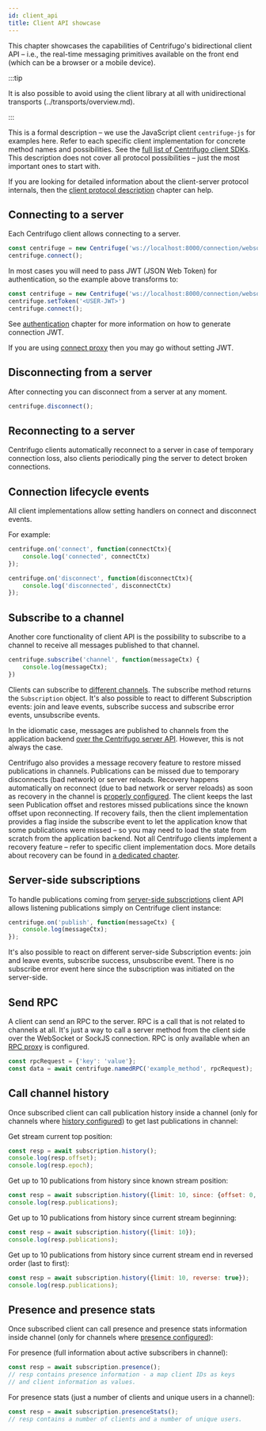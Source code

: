 ```yaml
---
id: client_api
title: Client API showcase
---
```


This chapter showcases the capabilities of Centrifugo's bidirectional client API – i.e., the real-time messaging primitives available on the front end (which can be a browser or a mobile device).

:::tip

It is also possible to avoid using the client library at all with unidirectional transports (../transports/overview.md).

:::

This is a formal description – we use the JavaScript client `centrifuge-js` for examples here. Refer to each specific client implementation for concrete method names and possibilities. See the [full list of Centrifugo client SDKs](../transports/client_sdk.md). This description does not cover all protocol possibilities – just the most important ones to start with.

If you are looking for detailed information about the client-server protocol internals, then the [client protocol description](../transports/client_protocol.md) chapter can help.

## Connecting to a server

Each Centrifugo client allows connecting to a server.

```javascript
const centrifuge = new Centrifuge('ws://localhost:8000/connection/websocket');
centrifuge.connect();
```

In most cases you will need to pass JWT (JSON Web Token) for authentication, so the example above transforms to:

```javascript
const centrifuge = new Centrifuge('ws://localhost:8000/connection/websocket');
centrifuge.setToken('<USER-JWT>')
centrifuge.connect();
```

See [authentication](../server/authentication.md) chapter for more information on how to generate connection JWT.

If you are using [connect proxy](../server/proxy.md#connect-proxy) then you may go without setting JWT.

## Disconnecting from a server

After connecting you can disconnect from a server at any moment.

```javascript
centrifuge.disconnect();
```

## Reconnecting to a server

Centrifugo clients automatically reconnect to a server in case of temporary connection loss, also clients periodically ping the server to detect broken connections.

## Connection lifecycle events

All client implementations allow setting handlers on connect and disconnect events.

For example:

```javascript
centrifuge.on('connect', function(connectCtx){
    console.log('connected', connectCtx)
});

centrifuge.on('disconnect', function(disconnectCtx){
    console.log('disconnected', disconnectCtx)
});
```

## Subscribe to a channel

Another core functionality of client API is the possibility to subscribe to a channel to receive all messages published to that channel.

```javascript
centrifuge.subscribe('channel', function(messageCtx) {
    console.log(messageCtx);
})
```

Clients can subscribe to [different channels](../server/channels.md). The subscribe method returns the `Subscription` object. It's also possible to react to different Subscription events: join and leave events, subscribe success and subscribe error events, unsubscribe events.

In the idiomatic case, messages are published to channels from the application backend [over the Centrifugo server API](../server/server_api.md). However, this is not always the case.

Centrifugo also provides a message recovery feature to restore missed publications in channels. Publications can be missed due to temporary disconnects (bad network) or server reloads. Recovery happens automatically on reconnect (due to bad network or server reloads) as soon as recovery in the channel is [properly configured](../server/channels.md#channel-options). The client keeps the last seen Publication offset and restores missed publications since the known offset upon reconnecting. If recovery fails, then the client implementation provides a flag inside the subscribe event to let the application know that some publications were missed – so you may need to load the state from scratch from the application backend. Not all Centrifugo clients implement a recovery feature – refer to specific client implementation docs. More details about recovery can be found in [a dedicated chapter](../server/history_and_recovery.md).

## Server-side subscriptions

To handle publications coming from [server-side subscriptions](../server/server_subs.md) client API allows listening publications simply on Centrifuge client instance:

```javascript
centrifuge.on('publish', function(messageCtx) {
    console.log(messageCtx);
});
```

It's also possible to react on different server-side Subscription events: join and leave events, subscribe success, unsubscribe event. There is no subscribe error event here since the subscription was initiated on the server-side.

## Send RPC

A client can send an RPC to the server. RPC is a call that is not related to channels at all. It's just a way to call a server method from the client side over the WebSocket or SockJS connection. RPC is only available when an [RPC proxy](../server/proxy.md#rpc-proxy) is configured.

```javascript
const rpcRequest = {'key': 'value'};
const data = await centrifuge.namedRPC('example_method', rpcRequest);
```

## Call channel history

Once subscribed client can call publication history inside a channel (only for channels where [history configured](../server/channels.md#channel-options)) to get last publications in channel:

Get stream current top position:

```javascript
const resp = await subscription.history();
console.log(resp.offset);
console.log(resp.epoch);
```

Get up to 10 publications from history since known stream position:

```javascript
const resp = await subscription.history({limit: 10, since: {offset: 0, epoch: '...'}});
console.log(resp.publications);
```

Get up to 10 publications from history since current stream beginning:

```javascript
const resp = await subscription.history({limit: 10});
console.log(resp.publications);
```

Get up to 10 publications from history since current stream end in reversed order (last to first):

```javascript
const resp = await subscription.history({limit: 10, reverse: true});
console.log(resp.publications);
```

## Presence and presence stats

Once subscribed client can call presence and presence stats information inside channel (only for channels where [presence configured](../server/channels.md#channel-options)):

For presence (full information about active subscribers in channel):

```javascript
const resp = await subscription.presence();
// resp contains presence information - a map client IDs as keys 
// and client information as values.
```

For presence stats (just a number of clients and unique users in a channel):

```javascript
const resp = await subscription.presenceStats();
// resp contains a number of clients and a number of unique users.
```
